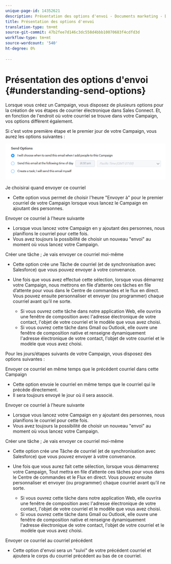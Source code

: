 ```yaml
---
unique-page-id: 14352621
description: Présentation des options d'envoi - Documents marketing - Documentation du produit
title: Présentation des options d'envoi
translation-type: tm+mt
source-git-commit: 47b2fee7d146c3dc558d4bbb10070683f4cdfd3d
workflow-type: tm+mt
source-wordcount: '540'
ht-degree: 0%

---
```



# Présentation des options d&#39;envoi {#understanding-send-options}

Lorsque vous créez un Campaign, vous disposez de plusieurs options pour la création de vos étapes de courrier électronique dans Sales Connect. Et, en fonction de l&#39;endroit où votre courriel se trouve dans votre Campaign, vos options diffèrent également.

Si c&#39;est votre première étape et le premier jour de votre Campaign, vous aurez les options suivantes :

![](assets/image2019-10-25-10-43-19.png)

Je choisirai quand envoyer ce courriel

* Cette option vous permet de choisir l&#39;heure &quot;Envoyer à&quot; pour le premier courriel de votre Campaign lorsque vous lancez le Campaign en ajoutant des personnes.

Envoyer ce courriel à l&#39;heure suivante

* Lorsque vous lancez votre Campaign en y ajoutant des personnes, nous planifions le courriel pour cette fois.
* Vous avez toujours la possibilité de choisir un nouveau &quot;envoi&quot; au moment où vous lancez votre Campaign.

Créer une tâche ; Je vais envoyer ce courriel moi-même

* Cette option crée une Tâche de courriel (et de synchronisation avec Salesforce) que vous pouvez envoyer à votre convenance.
* Une fois que vous avez effectué cette sélection, lorsque vous démarrez votre Campaign, nous mettrons en file d’attente ces tâches en file d’attente pour vous dans le Centre de commandes et le flux en direct. Vous pouvez ensuite personnaliser et envoyer (ou programmer) chaque courriel avant qu’il ne sorte.

   * Si vous ouvrez cette tâche dans notre application Web, elle ouvrira une fenêtre de composition avec l&#39;adresse électronique de votre contact, l&#39;objet de votre courriel et le modèle que vous avez choisi.
   * Si vous ouvrez cette tâche dans Gmail ou Outlook, elle ouvre une fenêtre de composition native et renseigne dynamiquement l&#39;adresse électronique de votre contact, l&#39;objet de votre courriel et le modèle que vous avez choisi.

Pour les jours/étapes suivants de votre Campaign, vous disposez des options suivantes :

Envoyer ce courriel en même temps que le précédent courriel dans cette Campaign

* Cette option envoie le courriel en même temps que le courriel qui le précède directement.
* Il sera toujours envoyé le jour où il sera associé.

Envoyer ce courriel à l&#39;heure suivante

* Lorsque vous lancez votre Campaign en y ajoutant des personnes, nous planifions le courriel pour cette fois.
* Vous avez toujours la possibilité de choisir un nouveau &quot;envoi&quot; au moment où vous lancez votre Campaign.

Créer une tâche ; Je vais envoyer ce courriel moi-même

* Cette option crée une Tâche de courriel (et de synchronisation avec Salesforce) que vous pouvez envoyer à votre convenance.
* Une fois que vous aurez fait cette sélection, lorsque vous démarrerez votre Campaign, Tout mettra en file d’attente ces tâches pour vous dans le Centre de commandes et le Flux en direct. Vous pouvez ensuite personnaliser et envoyer (ou programmer) chaque courriel avant qu’il ne sorte.

   * Si vous ouvrez cette tâche dans notre application Web, elle ouvrira une fenêtre de composition avec l&#39;adresse électronique de votre contact, l&#39;objet de votre courriel et le modèle que vous avez choisi.
   * Si vous ouvrez cette tâche dans Gmail ou Outlook, elle ouvre une fenêtre de composition native et renseigne dynamiquement l&#39;adresse électronique de votre contact, l&#39;objet de votre courriel et le modèle que vous avez choisi.

Envoyer ce courriel au courriel précédent

* Cette option d&#39;envoi sera un &quot;suivi&quot; de votre précédent courriel et ajoutera le corps du courriel précédent au bas de ce courriel.

